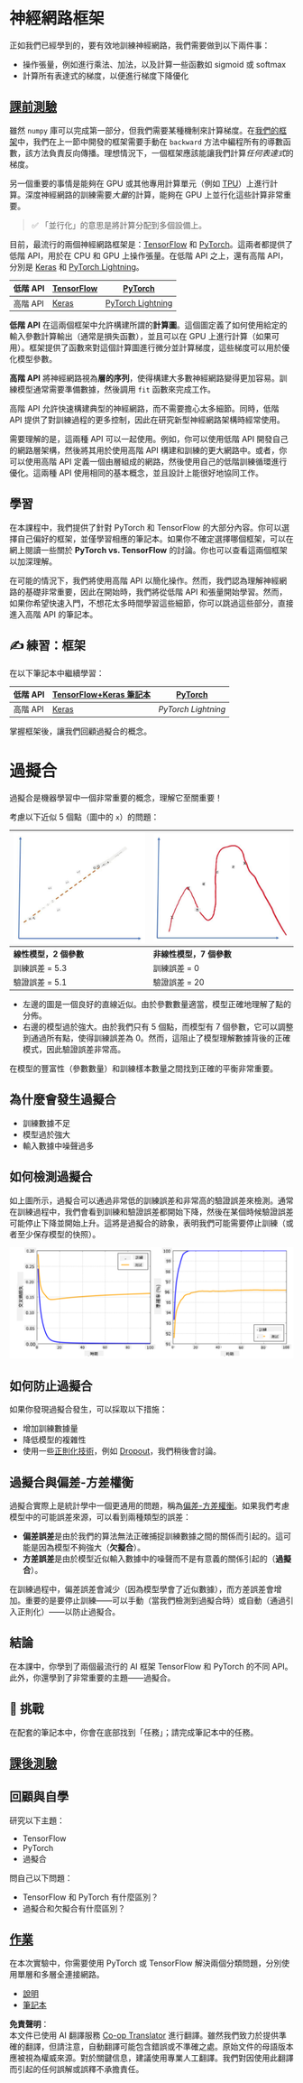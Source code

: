 <!--
CO_OP_TRANSLATOR_METADATA:
{
  "original_hash": "2b544f20b796402507fb05a0df893323",
  "translation_date": "2025-08-26T10:31:11+00:00",
  "source_file": "lessons/3-NeuralNetworks/05-Frameworks/README.md",
  "language_code": "mo"
}
-->
# 神經網路框架

正如我們已經學到的，要有效地訓練神經網路，我們需要做到以下兩件事：

* 操作張量，例如進行乘法、加法，以及計算一些函數如 sigmoid 或 softmax
* 計算所有表達式的梯度，以便進行梯度下降優化

## [課前測驗](https://red-field-0a6ddfd03.1.azurestaticapps.net/quiz/105)

雖然 `numpy` 庫可以完成第一部分，但我們需要某種機制來計算梯度。在[我們的框架](../../../../../lessons/3-NeuralNetworks/04-OwnFramework/OwnFramework.ipynb)中，我們在上一節中開發的框架需要手動在 `backward` 方法中編程所有的導數函數，該方法負責反向傳播。理想情況下，一個框架應該能讓我們計算*任何表達式*的梯度。

另一個重要的事情是能夠在 GPU 或其他專用計算單元（例如 [TPU](https://en.wikipedia.org/wiki/Tensor_Processing_Unit)）上進行計算。深度神經網路的訓練需要*大量*的計算，能夠在 GPU 上並行化這些計算非常重要。

> ✅ 「並行化」的意思是將計算分配到多個設備上。

目前，最流行的兩個神經網路框架是：[TensorFlow](http://TensorFlow.org) 和 [PyTorch](https://pytorch.org/)。這兩者都提供了低階 API，用於在 CPU 和 GPU 上操作張量。在低階 API 之上，還有高階 API，分別是 [Keras](https://keras.io/) 和 [PyTorch Lightning](https://pytorchlightning.ai/)。

低階 API | [TensorFlow](http://TensorFlow.org) | [PyTorch](https://pytorch.org/)
---------|-------------------------------------|--------------------------------
高階 API | [Keras](https://keras.io/) | [PyTorch Lightning](https://pytorchlightning.ai/)

**低階 API** 在這兩個框架中允許構建所謂的**計算圖**。這個圖定義了如何使用給定的輸入參數計算輸出（通常是損失函數），並且可以在 GPU 上進行計算（如果可用）。框架提供了函數來對這個計算圖進行微分並計算梯度，這些梯度可以用於優化模型參數。

**高階 API** 將神經網路視為**層的序列**，使得構建大多數神經網路變得更加容易。訓練模型通常需要準備數據，然後調用 `fit` 函數來完成工作。

高階 API 允許快速構建典型的神經網路，而不需要擔心太多細節。同時，低階 API 提供了對訓練過程的更多控制，因此在研究新型神經網路架構時經常使用。

需要理解的是，這兩種 API 可以一起使用。例如，你可以使用低階 API 開發自己的網路層架構，然後將其用於使用高階 API 構建和訓練的更大網路中。或者，你可以使用高階 API 定義一個由層組成的網路，然後使用自己的低階訓練循環進行優化。這兩種 API 使用相同的基本概念，並且設計上能很好地協同工作。

## 學習

在本課程中，我們提供了針對 PyTorch 和 TensorFlow 的大部分內容。你可以選擇自己偏好的框架，並僅學習相應的筆記本。如果你不確定選擇哪個框架，可以在網上閱讀一些關於 **PyTorch vs. TensorFlow** 的討論。你也可以查看這兩個框架以加深理解。

在可能的情況下，我們將使用高階 API 以簡化操作。然而，我們認為理解神經網路的基礎非常重要，因此在開始時，我們將從低階 API 和張量開始學習。然而，如果你希望快速入門，不想花太多時間學習這些細節，你可以跳過這些部分，直接進入高階 API 的筆記本。

## ✍️ 練習：框架

在以下筆記本中繼續學習：

低階 API | [TensorFlow+Keras 筆記本](../../../../../lessons/3-NeuralNetworks/05-Frameworks/IntroKerasTF.ipynb) | [PyTorch](../../../../../lessons/3-NeuralNetworks/05-Frameworks/IntroPyTorch.ipynb)
---------|-------------------------------------|--------------------------------
高階 API | [Keras](../../../../../lessons/3-NeuralNetworks/05-Frameworks/IntroKeras.ipynb) | *PyTorch Lightning*

掌握框架後，讓我們回顧過擬合的概念。

# 過擬合

過擬合是機器學習中一個非常重要的概念，理解它至關重要！

考慮以下近似 5 個點（圖中的 `x`）的問題：

![線性模型](../../../../../translated_images/overfit1.f24b71c6f652e59e6bed7245ffbeaecc3ba320e16e2221f6832b432052c4da43.mo.jpg) | ![過擬合模型](../../../../../translated_images/overfit2.131f5800ae10ca5e41d12a411f5f705d9ee38b1b10916f284b787028dd55cc1c.mo.jpg)
-------------------------|--------------------------
**線性模型，2 個參數** | **非線性模型，7 個參數**
訓練誤差 = 5.3 | 訓練誤差 = 0
驗證誤差 = 5.1 | 驗證誤差 = 20

* 左邊的圖是一個良好的直線近似。由於參數數量適當，模型正確地理解了點的分佈。
* 右邊的模型過於強大。由於我們只有 5 個點，而模型有 7 個參數，它可以調整到通過所有點，使得訓練誤差為 0。然而，這阻止了模型理解數據背後的正確模式，因此驗證誤差非常高。

在模型的豐富性（參數數量）和訓練樣本數量之間找到正確的平衡非常重要。

## 為什麼會發生過擬合

  * 訓練數據不足
  * 模型過於強大
  * 輸入數據中噪聲過多

## 如何檢測過擬合

如上圖所示，過擬合可以通過非常低的訓練誤差和非常高的驗證誤差來檢測。通常在訓練過程中，我們會看到訓練和驗證誤差都開始下降，然後在某個時候驗證誤差可能停止下降並開始上升。這將是過擬合的跡象，表明我們可能需要停止訓練（或者至少保存模型的快照）。

![過擬合](../../../../../translated_images/Overfitting.408ad91cd90b4371d0a81f4287e1409c359751adeb1ae450332af50e84f08c3e.mo.png)

## 如何防止過擬合

如果你發現過擬合發生，可以採取以下措施：

 * 增加訓練數據量
 * 降低模型的複雜性
 * 使用一些[正則化技術](../../4-ComputerVision/08-TransferLearning/TrainingTricks.md)，例如 [Dropout](../../4-ComputerVision/08-TransferLearning/TrainingTricks.md#Dropout)，我們稍後會討論。

## 過擬合與偏差-方差權衡

過擬合實際上是統計學中一個更通用的問題，稱為[偏差-方差權衡](https://en.wikipedia.org/wiki/Bias%E2%80%93variance_tradeoff)。如果我們考慮模型中的可能誤差來源，可以看到兩種類型的誤差：

* **偏差誤差**是由於我們的算法無法正確捕捉訓練數據之間的關係而引起的。這可能是因為模型不夠強大（**欠擬合**）。
* **方差誤差**是由於模型近似輸入數據中的噪聲而不是有意義的關係引起的（**過擬合**）。

在訓練過程中，偏差誤差會減少（因為模型學會了近似數據），而方差誤差會增加。重要的是要停止訓練——可以手動（當我們檢測到過擬合時）或自動（通過引入正則化）——以防止過擬合。

## 結論

在本課中，你學到了兩個最流行的 AI 框架 TensorFlow 和 PyTorch 的不同 API。此外，你還學到了非常重要的主題——過擬合。

## 🚀 挑戰

在配套的筆記本中，你會在底部找到「任務」；請完成筆記本中的任務。

## [課後測驗](https://red-field-0a6ddfd03.1.azurestaticapps.net/quiz/205)

## 回顧與自學

研究以下主題：

- TensorFlow
- PyTorch
- 過擬合

問自己以下問題：

- TensorFlow 和 PyTorch 有什麼區別？
- 過擬合和欠擬合有什麼區別？

## [作業](lab/README.md)

在本次實驗中，你需要使用 PyTorch 或 TensorFlow 解決兩個分類問題，分別使用單層和多層全連接網路。

* [說明](lab/README.md)
* [筆記本](../../../../../lessons/3-NeuralNetworks/05-Frameworks/lab/LabFrameworks.ipynb)

**免責聲明**：  
本文件已使用 AI 翻譯服務 [Co-op Translator](https://github.com/Azure/co-op-translator) 進行翻譯。雖然我們致力於提供準確的翻譯，但請注意，自動翻譯可能包含錯誤或不準確之處。原始文件的母語版本應被視為權威來源。對於關鍵信息，建議使用專業人工翻譯。我們對因使用此翻譯而引起的任何誤解或誤釋不承擔責任。